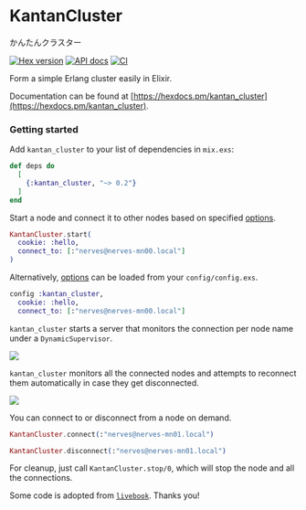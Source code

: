 # KantanCluster

かんたんクラスター

[![Hex version](https://img.shields.io/hexpm/v/kantan_cluster.svg 'Hex version')](https://hex.pm/packages/kantan_cluster)
[![API docs](https://img.shields.io/hexpm/v/kantan_cluster.svg?label=docs 'API docs')](https://hexdocs.pm/kantan_cluster)
[![CI](https://github.com/mnishiguchi/kantan_cluster/actions/workflows/ci.yml/badge.svg)](https://github.com/mnishiguchi/kantan_cluster/actions/workflows/ci.yml)

Form a simple Erlang cluster easily in Elixir.

Documentation can be found at [https://hexdocs.pm/kantan_cluster](https://hexdocs.pm/kantan_cluster).

### Getting started

Add `kantan_cluster` to your list of dependencies in `mix.exs`:

```elixir
def deps do
  [
    {:kantan_cluster, "~> 0.2"}
  ]
end
```

Start a node and connect it to other nodes based on specified [options].

```elixir
KantanCluster.start(
  cookie: :hello,
  connect_to: [:"nerves@nerves-mn00.local"]
)
```

Alternatively, [options] can be loaded from your `config/config.exs`.

```elixir
config :kantan_cluster,
  cookie: :hello,
  connect_to: [:"nerves@nerves-mn00.local"]
```

`kantan_cluster` starts a server that monitors the connection per node name under a `DynamicSupervisor`.

![](https://user-images.githubusercontent.com/7563926/139163607-704c0352-64ff-47f3-8697-9958654c27b4.png)

`kantan_cluster` monitors all the connected nodes and attempts to reconnect them automatically in case they get disconnected.

![](https://user-images.githubusercontent.com/7563926/138617820-562b8102-c478-424d-bfaa-e15abf08a722.png)

You can connect to or disconnect from a node on demand.

```elixir
KantanCluster.connect(:"nerves@nerves-mn01.local")

KantanCluster.disconnect(:"nerves@nerves-mn01.local")
```

For cleanup, just call `KantanCluster.stop/0`, which will stop the node and all the connections.

Some code is adopted from [`livebook`]. Thanks you!

<!-- Links -->

[Erlang magic cookie]: https://erlang.org/doc/reference_manual/distributed.html#security
[`livebook`]: https://github.com/livebook-dev/livebook
[options]: https://hexdocs.pm/kantan_cluster/KantanCluster.html#t:option/0
